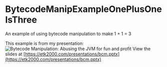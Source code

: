 # BytecodeManipExampleOnePlusOneIsThree
An example of using bytecode manipulation to make 1 + 1 = 3

This example is from my presentation:
![Bytecode Manipulation: Abusing the JVM for fun and profit](https://github.com/user-attachments/assets/ab4cc9d7-ba93-4f85-bdb5-955e7245be89)
View the slides at [https://etk2000.com/presentations/bcm.pptx](https://etk2000.com/presentations/bcm.pptx)
